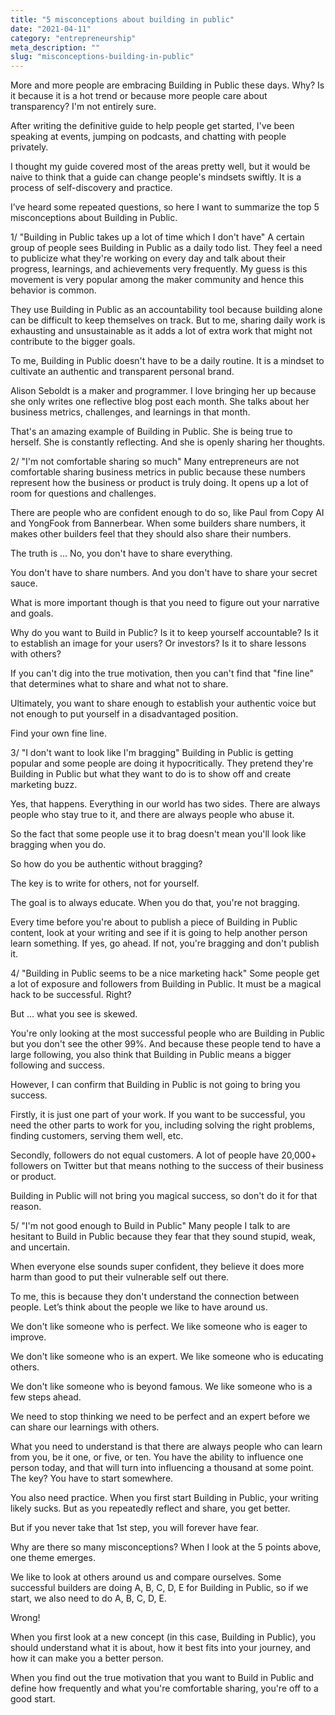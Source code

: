 ```yaml
---
title: "5 misconceptions about building in public"
date: "2021-04-11"
category: "entrepreneurship"
meta_description: ""
slug: "misconceptions-building-in-public"
---
```


More and more people are embracing Building in Public these days. Why? Is it because it is a hot trend or because more people care about transparency? I'm not entirely sure.

After writing the definitive guide to help people get started, I've been speaking at events, jumping on podcasts, and chatting with people privately.

I thought my guide covered most of the areas pretty well, but it would be naive to think that a guide can change people's mindsets swiftly. It is a process of self-discovery and practice.

I’ve heard some repeated questions, so here I want to summarize the top 5 misconceptions about Building in Public.

1/ "Building in Public takes up a lot of time which I don't have"
A certain group of people sees Building in Public as a daily todo list. They feel a need to publicize what they're working on every day and talk about their progress, learnings, and achievements very frequently. My guess is this movement is very popular among the maker community and hence this behavior is common.

They use Building in Public as an accountability tool because building alone can be difficult to keep themselves on track. But to me, sharing daily work is exhausting and unsustainable as it adds a lot of extra work that might not contribute to the bigger goals.

To me, Building in Public doesn't have to be a daily routine. It is a mindset to cultivate an authentic and transparent personal brand.

Alison Seboldt is a maker and programmer. I love bringing her up because she only writes one reflective blog post each month. She talks about her business metrics, challenges, and learnings in that month.

That's an amazing example of Building in Public. She is being true to herself. She is constantly reflecting. And she is openly sharing her thoughts.

2/ "I'm not comfortable sharing so much"
Many entrepreneurs are not comfortable sharing business metrics in public because these numbers represent how the business or product is truly doing. It opens up a lot of room for questions and challenges.

There are people who are confident enough to do so, like Paul from Copy AI and YongFook from Bannerbear. When some builders share numbers, it makes other builders feel that they should also share their numbers.

The truth is ... No, you don't have to share everything.

You don't have to share numbers. And you don't have to share your secret sauce.

What is more important though is that you need to figure out your narrative and goals.

Why do you want to Build in Public? Is it to keep yourself accountable? Is it to establish an image for your users? Or investors? Is it to share lessons with others?

If you can't dig into the true motivation, then you can't find that "fine line" that determines what to share and what not to share.

Ultimately, you want to share enough to establish your authentic voice but not enough to put yourself in a disadvantaged position.

Find your own fine line.

3/ "I don't want to look like I'm bragging"
Building in Public is getting popular and some people are doing it hypocritically. They pretend they're Building in Public but what they want to do is to show off and create marketing buzz.

Yes, that happens. Everything in our world has two sides. There are always people who stay true to it, and there are always people who abuse it.

So the fact that some people use it to brag doesn't mean you'll look like bragging when you do.

So how do you be authentic without bragging?

The key is to write for others, not for yourself.

The goal is to always educate. When you do that, you're not bragging.

Every time before you're about to publish a piece of Building in Public content, look at your writing and see if it is going to help another person learn something. If yes, go ahead. If not, you're bragging and don't publish it.

4/ "Building in Public seems to be a nice marketing hack"
Some people get a lot of exposure and followers from Building in Public. It must be a magical hack to be successful. Right?

But ... what you see is skewed.

You're only looking at the most successful people who are Building in Public but you don't see the other 99%. And because these people tend to have a large following, you also think that Building in Public means a bigger following and success.

However, I can confirm that Building in Public is not going to bring you success.

Firstly, it is just one part of your work. If you want to be successful, you need the other parts to work for you, including solving the right problems, finding customers, serving them well, etc.

Secondly, followers do not equal customers. A lot of people have 20,000+ followers on Twitter but that means nothing to the success of their business or product.

Building in Public will not bring you magical success, so don't do it for that reason.

5/ "I'm not good enough to Build in Public"
Many people I talk to are hesitant to Build in Public because they fear that they sound stupid, weak, and uncertain.

When everyone else sounds super confident, they believe it does more harm than good to put their vulnerable self out there.

To me, this is because they don't understand the connection between people. Let’s think about the people we like to have around us.

We don't like someone who is perfect. We like someone who is eager to improve.

We don't like someone who is an expert. We like someone who is educating others.

We don't like someone who is beyond famous. We like someone who is a few steps ahead.

We need to stop thinking we need to be perfect and an expert before we can share our learnings with others.

What you need to understand is that there are always people who can learn from you, be it one, or five, or ten. You have the ability to influence one person today, and that will turn into influencing a thousand at some point. The key? You have to start somewhere.

You also need practice. When you first start Building in Public, your writing likely sucks. But as you repeatedly reflect and share, you get better.

But if you never take that 1st step, you will forever have fear.

Why are there so many misconceptions?
When I look at the 5 points above, one theme emerges.

We like to look at others around us and compare ourselves. Some successful builders are doing A, B, C, D, E for Building in Public, so if we start, we also need to do A, B, C, D, E.

Wrong!

When you first look at a new concept (in this case, Building in Public), you should understand what it is about, how it best fits into your journey, and how it can make you a better person.

When you find out the true motivation that you want to Build in Public and define how frequently and what you're comfortable sharing, you're off to a good start.